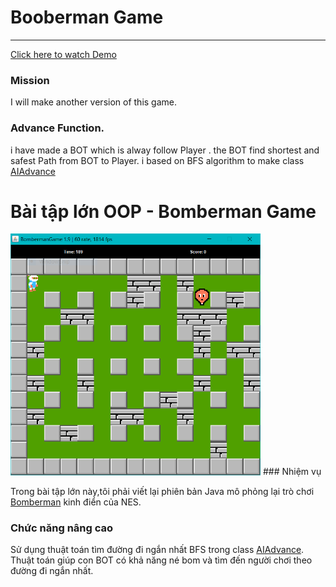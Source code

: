 # Booberman Game
<hr>

[Click here to watch Demo](https://www.youtube.com/watch?v=zxvm37lwk5s )

### Mission
I will make another version of this game.
### Advance Function.
i have made a BOT which is alway follow Player . the BOT find shortest and safest Path from BOT to Player.
i based on BFS algorithm to make class  [AIAdvance](https://github.com/17021084/BomberMan_Base_NES/blob/master/src/uet/oop/bomberman/entities/character/enemy/ai/AIAdvance.java)


# Bài tập lớn OOP - Bomberman Game
<img src="res/demo.png" alt="drawing" width="400"/>
### Nhiệm vụ 

Trong bài tập lớn này,tôi phải viết lại phiên bản Java mô phỏng lại trò chơi [Bomberman](https://www.youtube.com/watch?v=mKIOVwqgSXM) kinh điển của NES.
<br>

### Chức năng nâng cao
Sử dụng thuật toán tìm đường đi ngắn nhất BFS  trong class  [AIAdvance](https://github.com/17021084/BomberMan_Base_NES/blob/master/src/uet/oop/bomberman/entities/character/enemy/ai/AIAdvance.java). Thuật toán giúp con BOT có khả năng né bom và tìm đến người chơi theo đường đi ngắn nhất.







